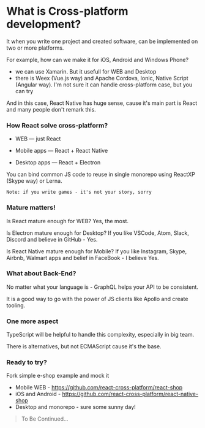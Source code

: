 # What is Cross-platform development? 

It when you write one project and created software, can be implemented on two or more platforms.

For example, how can we make it for iOS, Android and Windows Phone?

* we can use Xamarin. But it usefull for WEB and Desktop
* there is Weex \(Vue.js way\) and Apache Cordova, Ionic, Native Script \(Angular way\). I'm not sure it can handle cross-platform case, but you can try

And in this case, React Native has huge sense, cause it's main part is React and many people don't remark this.

### How React solve cross-platform?

- WEB — just React

- Mobile apps — React + React Native 

- Desktop apps — React + Electron

You can bind common JS code to reuse in single monorepo using ReactXP \(Skype way\) or Lerna. 

`Note: if you write games - it's not your story, sorry`

### Mature matters!

Is React mature enough for WEB? Yes, the most.

Is Electron mature enough for Desktop? If you like VSCode, Atom, Slack, Discord and believe in GitHub - Yes.

Is React Native mature enough for Mobile? If you like Instagram, Skype, Airbnb, Walmart apps and belief in FaceBook - I believe Yes.

### What about Back-End?

No matter what your language is - GraphQL helps your API to be consistent.

It is a good way to go with the power of JS clients like Apollo and create tooling.

### One more aspect

TypeScript will be helpful to handle this complexity, especially in big team. 

There is alternatives, but not ECMAScript cause it's the base.

### Ready to try?

Fork simple e-shop example and mock it

* Mobile WEB - https://github.com/react-cross-platform/react-shop
* iOS and Android - https://github.com/react-cross-platform/react-native-shop
* Desktop and monorepo - sure some sunny day!



> To Be Continued...



